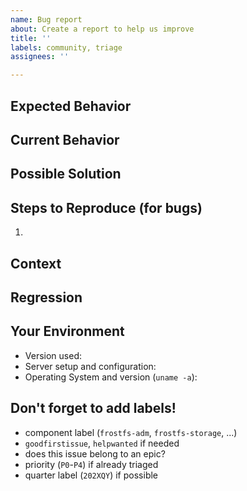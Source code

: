 ```yaml
---
name: Bug report
about: Create a report to help us improve
title: ''
labels: community, triage
assignees: ''

---
```


<!-- Provide a general summary of the issue in the Title above -->

## Expected Behavior
<!-- If you're describing a bug, tell us what should happen
     If you're suggesting a change/improvement, tell us how it should work -->

## Current Behavior
<!-- If describing a bug, tell us what happens instead of the expected behavior
     If suggesting a change/improvement, explain the difference from current behavior -->

## Possible Solution
<!-- Not obligatory, but suggest a fix/reason for the bug,
     or ideas how to implement the addition or change -->

## Steps to Reproduce (for bugs)
<!-- Provide a link to a live example, or an unambiguous set of steps
     to reproduce this bug. -->

1.

## Context
<!-- How has this issue affected you? What are you trying to accomplish?
     Providing context helps us come up with a solution that is most useful in the real world -->

## Regression
<!-- Is this issue a regression? (Yes / No)
     If Yes, optionally please include version or commit id or PR# that caused this regression,
     if you have these details -->

## Your Environment
<!-- Include as many relevant details about the environment you experienced the bug in -->
* Version used:
* Server setup and configuration:
* Operating System and version (`uname -a`):

## Don't forget to add labels!
- component label (`frostfs-adm`, `frostfs-storage`, ...)
- `goodfirstissue`, `helpwanted` if needed
- does this issue belong to an epic?
- priority (`P0`-`P4`) if already triaged
- quarter label (`202XQY`) if possible
